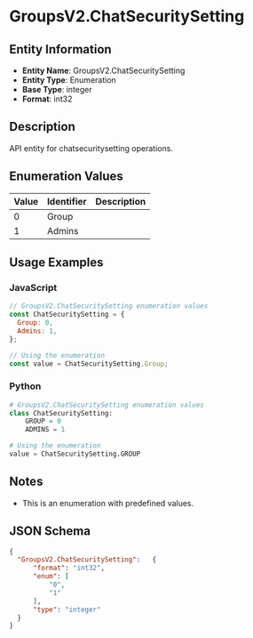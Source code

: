 # GroupsV2.ChatSecuritySetting

## Entity Information
- **Entity Name**: GroupsV2.ChatSecuritySetting
- **Entity Type**: Enumeration
- **Base Type**: integer
- **Format**: int32

## Description
API entity for chatsecuritysetting operations.

## Enumeration Values

| Value | Identifier | Description |
|-------|------------|-------------|
| 0 | Group |  |
| 1 | Admins |  |

## Usage Examples

### JavaScript
```javascript
// GroupsV2.ChatSecuritySetting enumeration values
const ChatSecuritySetting = {
  Group: 0,
  Admins: 1,
};

// Using the enumeration
const value = ChatSecuritySetting.Group;
```

### Python
```python
# GroupsV2.ChatSecuritySetting enumeration values
class ChatSecuritySetting:
    GROUP = 0
    ADMINS = 1

# Using the enumeration
value = ChatSecuritySetting.GROUP
```

## Notes
- This is an enumeration with predefined values.

## JSON Schema
```json
{
  "GroupsV2.ChatSecuritySetting":   {
      "format": "int32",
      "enum": [
          "0",
          "1"
      ],
      "type": "integer"
  }
}
```
